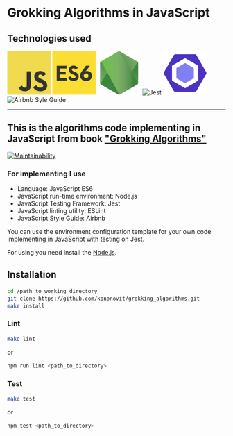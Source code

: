 # Grokking Algorithms in JavaScript

## Technologies used

<p> 
  <img src="https://raw.githubusercontent.com/github/explore/80688e429a7d4ef2fca1e82350fe8e3517d3494d/topics/javascript/javascript.png" alt="JavaScript" title="JavaScript" width="100"/>
  <img src="https://raw.githubusercontent.com/github/explore/80688e429a7d4ef2fca1e82350fe8e3517d3494d/topics/es6/es6.png" alt="ES6" title="EcmaScript6" width="100"/>
  <img src="https://raw.githubusercontent.com/github/explore/80688e429a7d4ef2fca1e82350fe8e3517d3494d/topics/nodejs/nodejs.png" alt="Node.js" title="Node.js" width="100"/>
  <img src="https://raw.githubusercontent.com/facebook/jest/master/website/static/img/jest-readme-headline.png" alt="Jest" title="Jest" width="200"/>
  <img src="https://raw.githubusercontent.com/github/explore/80688e429a7d4ef2fca1e82350fe8e3517d3494d/topics/eslint/eslint.png" alt="ESLint" title="ESLint" width="100"/>
  <img src="https://avatars2.githubusercontent.com/u/698437?s=200&v=4" alt="Airbnb Syle Guide" title="Airbnb Syle Guide" width="100"/>
<p>

___________________________________
## This is the algorithms code implementing in JavaScript from book ["Grokking Algorithms"](https://www.manning.com/books/grokking-algorithms)

[![Maintainability](https://api.codeclimate.com/v1/badges/7f7ee592b765fe8cf68a/maintainability)](https://codeclimate.com/github/kononovit/grokking_algorithms/maintainability)

### For implementing I use
-  Language: JavaScript ES6
-  JavaScript run-time environment: Node.js
-  JavaScript Testing Framework: Jest
-  JavaScript linting utility: ESLint
-  JavaScript Style Guide: Airbnb

You can use the environment configuration template for  your own code implementing in JavaScript with testing on Jest.

For using you need install the [Node.js](https://nodejs.org/en/download/).

## Installation
```bash
cd /path_to_working_directory
git clone https://github.com/kononovit/grokking_algorithms.git
make install
```
### Lint
```bash
make lint
```
or
```bash
npm run lint <path_to_directory>
```
### Test
```bash
make test
```
or
```bash
npm test <path_to_directory>
```
